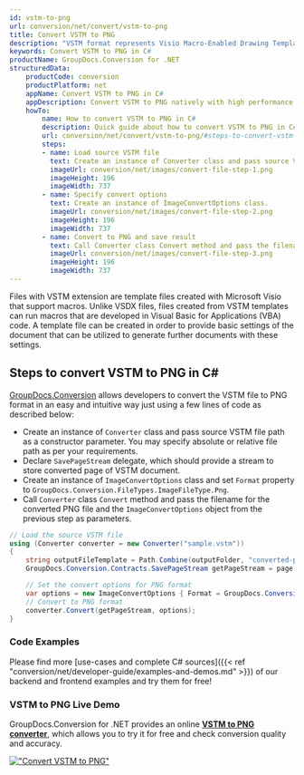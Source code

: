 ```yaml
---
id: vstm-to-png
url: conversion/net/convert/vstm-to-png
title: Convert VSTM to PNG
description: "VSTM format represents Visio Macro-Enabled Drawing Template with .vstm extension. Learn how to convert VSTM to PNG file programmatically in C# language using GroupDocs.Conversion for .NET library."
keywords: Convert VSTM to PNG in C#
productName: GroupDocs.Conversion for .NET
structuredData:
    productCode: conversion
    productPlatform: net
    appName: Convert VSTM to PNG in C#
    appDescription: Convert VSTM to PNG natively with high performance using C# language and server side GroupDocs.Conversion for .NET APIs, without the use of any software like Microsoft or Open Office.
    howTo:
        name: How to convert VSTM to PNG in C# 
        description: Quick guide about how to convert VSTM to PNG in C# with high performance and accuracy.
        url: conversion/net/convert/vstm-to-png/#steps-to-convert-vstm-to-png-in-c
        steps:
        - name: Load source VSTM file 
          text: Create an instance of Converter class and pass source VSTM file path as a constructor parameter. You may specify absolute or relative file path as per your requirements. 
          imageUrl: conversion/net/images/convert-file-step-1.png
          imageHeight: 196
          imageWidth: 737
        - name: Specify convert options 
          text: Create an instance of ImageConvertOptions class.
          imageUrl: conversion/net/images/convert-file-step-2.png
          imageHeight: 196
          imageWidth: 737
        - name: Convert to PNG and save result 
          text: Call Converter class Convert method and pass the filename for the converted HTML file and the ImageConvertOptions object from the previous step as parameters.
          imageUrl: conversion/net/images/convert-file-step-3.png
          imageHeight: 196
          imageWidth: 737
---
```


Files with VSTM extension are template files created with Microsoft Visio that support macros. Unlike VSDX files, files created from VSTM templates can run macros that are developed in Visual Basic for Applications (VBA) code. A template file can be created in order to provide basic settings of the document that can be utilized to generate further documents with these settings.

## Steps to convert VSTM to PNG in C#

[GroupDocs.Conversion](https://products.groupdocs.com/conversion/net) allows developers to convert the VSTM file to PNG format in an easy and intuitive way just using a few lines of code as described below:

* Create an instance of `Converter` class and pass source VSTM file path as a constructor parameter. You may specify absolute or relative file path as per your requirements. 
* Declare `SavePageStream` delegate, which should provide a stream to store converted page of VSTM document.
* Create an instance of `ImageConvertOptions` class and set `Format` property to `GroupDocs.Conversion.FileTypes.ImageFileType.Png`.
* Call `Converter` class `Convert` method and pass the filename for the converted PNG file and the `ImageConvertOptions` object from the previous step as parameters.

```csharp
// Load the source VSTM file
using (Converter converter = new Converter("sample.vstm"))
{
    string outputFileTemplate = Path.Combine(outputFolder, "converted-page-{0}.png");
    GroupDocs.Conversion.Contracts.SavePageStream getPageStream = page => new FileStream(string.Format(outputFileTemplate, page), FileMode.Create);

    // Set the convert options for PNG format
    var options = new ImageConvertOptions { Format = GroupDocs.Conversion.FileTypes.ImageFileType.Png };   
    // Convert to PNG format
    converter.Convert(getPageStream, options);
}
```

### Code Examples

Please find more [use-cases and complete C# sources]({{< ref "conversion/net/developer-guide/examples-and-demos.md" >}}) of our backend and frontend examples and try them for free!

### VSTM to PNG Live Demo

GroupDocs.Conversion for .NET provides an online [**VSTM to PNG converter**](https://products.groupdocs.app/conversion/vstm-to-png), which allows you to try it for free and check conversion quality and accuracy.

[!["Convert VSTM to PNG"](conversion/net/images/convert-to-png/convert-vstm-to-png.png)](https://products.groupdocs.app/conversion/vstm-to-png)